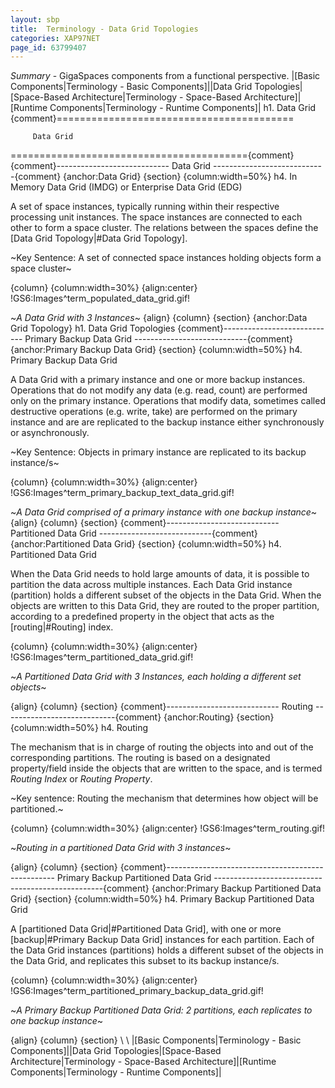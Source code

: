 ```yaml
---
layout: sbp
title:  Terminology - Data Grid Topologies
categories: XAP97NET
page_id: 63799407
---
```


*Summary* - GigaSpaces components from a functional perspective.
|[Basic Components|Terminology - Basic Components]||Data Grid Topologies|[Space-Based Architecture|Terminology - Space-Based Architecture]|[Runtime Components|Terminology - Runtime Components]|
h1. Data Grid
{comment}=========================================

         Data Grid

========================================={comment}
{comment}----------------------------
          Data Grid
----------------------------{comment}
{anchor:Data Grid}
{section}
{column:width=50%}
h4. In Memory Data Grid (IMDG) or Enterprise Data Grid (EDG)

A set of space instances, typically running within their respective processing unit instances.
The space instances are connected to each other to form a space cluster.
The relations between the spaces define the [Data Grid Topology|#Data Grid Topology].

~Key Sentence: A set of connected space instances holding objects form a space cluster~

{column}
{column:width=30%}
{align:center}
!GS6:Images^term_populated_data_grid.gif!

~*A Data Grid with 3 Instances*~
{align}
{column}
{section}
{anchor:Data Grid Topology}
h1. Data Grid Topologies
{comment}----------------------------
          Primary Backup Data Grid
----------------------------{comment}
{anchor:Primary Backup Data Grid}
{section}
{column:width=50%}
h4. Primary Backup Data Grid

A Data Grid with a primary instance and one or more backup instances.
Operations that do not modify any data (e.g. read, count) are performed only on the primary instance. Operations that modify data, sometimes called destructive operations (e.g. write, take) are performed on the primary instance and are are replicated to the backup instance either synchronously or asynchronously.

~Key Sentence: Objects in primary instance are replicated to its backup instance/s~

{column}
{column:width=30%}
{align:center}
!GS6:Images^term_primary_backup_text_data_grid.gif!

~*A Data Grid comprised of a primary instance with one backup instance*~
{align}
{column}
{section}
{comment}----------------------------
          Partitioned Data Grid
----------------------------{comment}
{anchor:Partitioned Data Grid}
{section}
{column:width=50%}
h4. Partitioned Data Grid

When the Data Grid needs to hold large amounts of data, it is possible to partition the data across multiple instances.
Each Data Grid instance (partition) holds a different subset of the objects in the Data Grid.
When the objects are written to this Data Grid, they are routed to the proper partition, according to a predefined property in the object that acts as the [routing|#Routing] index.

{column}
{column:width=30%}
{align:center}
!GS6:Images^term_partitioned_data_grid.gif!

~*A Partitioned Data Grid with 3 Instances, each holding a different set objects*~

{align}
{column}
{section}
{comment}----------------------------
          Routing
----------------------------{comment}
{anchor:Routing}
{section}
{column:width=50%}
h4. Routing

The mechanism that is in charge of routing the objects into and out of the corresponding partitions.
The routing is based on a designated property/field inside the objects that are written to the space, and is termed _Routing Index_ or _Routing Property_.

~Key sentence: Routing the mechanism that determines how object will be partitioned.~

{column}
{column:width=30%}
{align:center}
!GS6:Images^term_routing.gif!

~*Routing in a partitioned Data Grid with 3 instances*~

{align}
{column}
{section}
{comment}--------------------------------------------------
          Primary Backup Partitioned Data Grid
--------------------------------------------------{comment}
{anchor:Primary Backup Partitioned Data Grid}
{section}
{column:width=50%}
h4. Primary Backup Partitioned Data Grid

A [partitioned Data Grid|#Partitioned Data Grid], with one or more [backup|#Primary Backup Data Grid] instances for each partition. Each of the Data Grid instances (partitions) holds a different subset of the objects in the Data Grid, and replicates this subset to its backup instance/s.

{column}
{column:width=30%}
{align:center}
!GS6:Images^term_partitioned_primary_backup_data_grid.gif!

~*A Primary Backup Partitioned Data Grid: 2 partitions, each replicates to one backup instance*~

{align}
{column}
{section}
\\
\\
|[Basic Components|Terminology - Basic Components]||Data Grid Topologies|[Space-Based Architecture|Terminology - Space-Based Architecture]|[Runtime Components|Terminology - Runtime Components]|